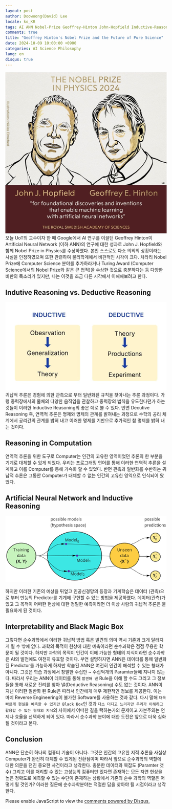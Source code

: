 ```yaml
---
layout: post
author: Doowoong(David) Lee
locale: ko_KR
tags: AI ANN Nobel-Prize Geoffrey-Hinton John-Hopfield Inductive-Reasoning Deductive-Reasoning Pure-Science
comments: true
title: "Geoffrey Hinton's Nobel Prize and the Future of Pure Science"
date: 2024-10-09 10:00:00 +0900
categories: AI Science Philosophy
lang: en
disqus: true
---
```


![alt text](/assets/img/geoffrey.png)
오늘 UoT의 교수이자 한 때 Google에서 AI 연구를 이끌던 Geoffrey Hinton이 Artificial Neural Network (이하 ANN)의 연구에 대한 성과로 John J. Hopfield와 함께 Nobel Prize in Physics를 수상하였다. 본인 스스로도 다소 의외의 상황이라는 사실을 인정하였으며 또한 관련하여 물리학계에서 비판적인 시각이 크다. 차라리 Nobel Prize에 Computer Science 분야를 추가하라거나 Turing Award (Computer Science에서의 Nobel Prize와 같은 큰 업적)을 수상한 것으로 충분하다는 등 다양한 비판의 목소리가 있지만, 나는 이것을 조금 다른 시각에서 이해해보려고 한다.

## Indutive Reasoning vs. Deductive Reasoning

![alt text](/assets/img/reasoning.png)
귀납적 추론은 경험에 의한 관측으로 부터 일반화된 규칙을 찾아내는 추론 과정이다. 가령 중력장에서의 물체의 다양한 움직임을 관찰하고 중력장의 법칙을 유도한다던가 하는 것들이 이러한 Inductive Reasoning의 좋은 예로 볼 수 있다. 반면 Decutive Reasoning 즉, 연역적 추론은 명제와 명제의 관계를 밝혀내는 과정으로 수학의 공리 체계에서 공리간의 관계를 밝혀 내고 이러한 명제를 기반으로 추가적인 참 명제를 밝혀 내는 것이다.

## Reasoning in Computation

연역적 추론을 위한 도구로 Computer는 인간의 고유한 영역이었던 추론의 한 부분을 기계로 대체할 수 있게 되었다. 우리는 프로그래밍 언어를 통해 이러한 연역적 추론을 설계하고 이를 Computer를 통해 가속화 할 수 있었다. 반면 관측과 일반화를 수반하는 귀납적 추론은 그동안 Computer가 대체할 수 없는 인간의 고유한 영역으로 인식되어 왔었다.

## Artificial Neural Network and Inductive Reasoning

![alt text](/assets/img/inductive-bias.png)

하지만 이러한 기존의 예상을 뒤엎고 인공신경망의 등장과 기계학습은 데이터 (관측)으로 부터 만능의 Predictor를 기계에 구현할 수 있는 방법을 제공하였다. 데이터(관측)가 있고 그 목적이 어떠한 현상에 대한 정밀한 예측이라면 더 이상 사람의 귀납적 추론은 불필요하게 된 것이다.

## Interpretability and Black Magic Box

그렇다면 순수과학에서 이러한 귀납적 방법 혹은 발견의 의미 역시 기존과 크게 달라지게 될 수 밖에 없다. 과학의 목적이 현상에 대한 예측이라면 순수과학은 점점 무용한 학문이 될 것이다. 하지만 과학의 목적이 인간이 이해 가능한 형태의 지식이라면 순수과학은 AI의 발전에도 여전히 유효할 것이다. 부연 설명하자면 ANN은 데이터를 통해 일반화된 Predictor를 가능하게 하지만 학습된 ANN은 여전히 인간이 해석할 수 있는 형태가 아니다. 그것은 학습 과정에서 창발한 수십만 ~ 수십억개의 Paramter들에 지나지 않는다. 따라서 우리는 ANN이 데이터를 통해 `발견해 낸` Rule을 이해 할 수도 그리고 그 정보들을 통해 새로운 진리를 찾아 낼(Deductive Reasoning) 수도 없는 것이다. ANN이 지닌 이러한 일반화 된 Rule은 따라서 인간에게 매우 제한적인 정보를 제공한다. 이는 마치 Reverse Engineering이 불가한 Software를 사용하는 것과 같다. 다시 말해 `더욱 빠르게 현실을 예측할 수 있지만 Black Box`인 것과 `다소 더디고 느리지만 우리가 이해하고 활용할 수 있는 형태의 지식`의 사이에서 어떠한 길을 택하는가의 문제이고 자본주의는 언제나 효율을 선택하게 되어 있다. 따라서 순수과학 분야에 대한 도전은 앞으로 더욱 심화될 것이라고 본다.

## Conclusion

ANN은 단순히 하나의 컴퓨터 기술이 아니다. 그것은 인간의 고유한 지적 추론을 사실상 Computer가 완전히 대체할 수 있게된 전환점이며 따라서 앞으로 순수과학의 역할에 대한 의문을 던진 중요한 사건이라고 생각한다. 충분한 데이터와 복잡도 (Paramter 갯수) 그리고 이를 처리할 수 있는 고성능의 컴퓨터만 있다면 존재하는 모든 자연 현상을 높은 정확도로 예측할 수 있는 수단이 존재하는 상황에서 기존의 순수 과학의 역할은 어떻게 될 것인가? 이러한 질문에 순수과학분야는 적절한 답을 찾아야 될 시점이라고 생각한다.

<div id="disqus_thread"></div>
<script>
    var disqus_config = function () {
        this.page.url = PAGE_URL; // Replace with your page's canonical URL variable
        this.page.identifier = PAGE_IDENTIFIER; // Replace PAGE_IDENTIFIER with your page's unique identifier variable
    };
    (function() {
        var d = document, s = d.createElement('script');
        s.src = 'https://fritzprix.disqus.com/embed.js';
        s.setAttribute('data-timestamp', +new Date());
        (d.head || d.body).appendChild(s);
    })();
</script>
<noscript>Please enable JavaScript to view the <a href="https://disqus.com/?ref_noscript">comments powered by Disqus.</a></noscript>
